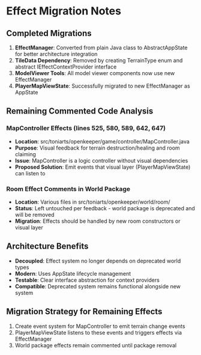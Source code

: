 # Effect Migration Notes

## Completed Migrations

1. **EffectManager**: Converted from plain Java class to AbstractAppState for better architecture integration
2. **TileData Dependency**: Removed by creating TerrainType enum and abstract IEffectContextProvider interface
3. **ModelViewer Tools**: All model viewer components now use new EffectManager
4. **PlayerMapViewState**: Successfully migrated to new EffectManager as AppState

## Remaining Commented Code Analysis

### MapController Effects (lines 525, 580, 589, 642, 647)
- **Location**: src/toniarts/openkeeper/game/controller/MapController.java
- **Purpose**: Visual feedback for terrain destruction/healing and room claiming
- **Issue**: MapController is a logic controller without visual dependencies
- **Proposed Solution**: Emit events that visual layer (PlayerMapViewState) can listen to

### Room Effect Comments in World Package
- **Location**: Various files in src/toniarts/openkeeper/world/room/
- **Status**: Left untouched per feedback - world package is deprecated and will be removed
- **Migration**: Effects should be handled by new room constructors or visual layer

## Architecture Benefits

- **Decoupled**: Effect system no longer depends on deprecated world types
- **Modern**: Uses AppState lifecycle management
- **Testable**: Clear interface abstraction for context providers
- **Compatible**: Deprecated system remains functional alongside new system

## Migration Strategy for Remaining Effects

1. Create event system for MapController to emit terrain change events
2. PlayerMapViewState listens to these events and triggers effects via EffectManager
3. World package effects remain commented until package removal